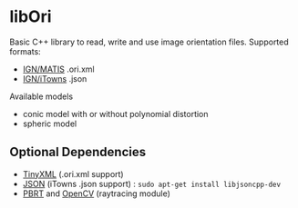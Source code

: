 # libOri

Basic C++ library to read, write and use image orientation files.
Supported formats:
- [IGN/MATIS](http://recherche.ign.fr/labos/matis/accueilMATIS.php) .ori.xml
- [IGN/iTowns](http://github.com/itowns/) .json

Available models
- conic model with or without polynomial distortion
- spheric model

## Optional Dependencies
- [TinyXML](https://sourceforge.net/projects/tinyxml/) (.ori.xml support)
- [JSON](http://json.org/) (iTowns .json support) : ```sudo apt-get install libjsoncpp-dev```
- [PBRT](http://pbrt.org/) and [OpenCV](http://opencv.org/) (raytracing module)
